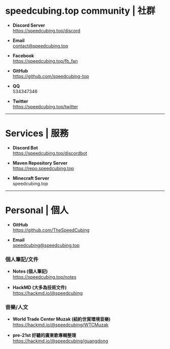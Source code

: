 # speedcubing.top community | 社群

- **Discord Server**  
  https://speedcubing.top/discord

- **Email**  
  [contact@speedcubing.top](mailto:contact@speedcubing.top)
  
- **Facebook**  
  https://speedcubing.top/fb_fan
  
- **GitHub**  
  https://github.com/speedcubing-top

- **QQ**  
  534347346
  
- **Twitter**  
  https://speedcubing.top/twitter

---

# Services | 服務
  
- **Discord Bot**  
  https://speedcubing.top/discordbot
  
- **Maven Repository Server**  
  https://repo.speedcubing.top

- **Minecraft Server**  
  speedcubing.top

---

# Personal | 個人
  
- **GitHub**  
  https://github.com/TheSpeedCubing

- **Email**  
  [speedcubing@speedcubing.top](mailto:speedcubing@speedcubing.top)
  
### 個人筆記/文件

- **Notes (個人筆記)**  
  https://speedcubing.top/notes  
  
- **HackMD (大多為技術文件)**  
  https://hackmd.io/@speedcubing

### 音樂/人文

- **World Trade Center Muzak (紐約世貿環境音樂)**  
  https://hackmd.io/@speedcubing/WTCMuzak

- **pre-21st 好聽的廣東歌專輯整理**  
  https://hackmd.io/@speedcubing/guangdong